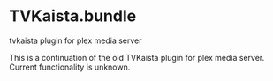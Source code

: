 # TVKaista.bundle
tvkaista plugin for plex media server

This is a continuation of the old TVKaista plugin for plex media server. Current functionality is unknown.
